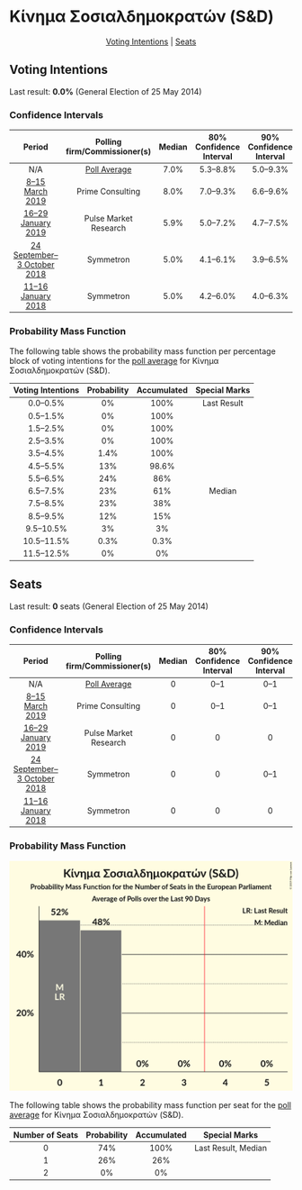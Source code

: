 # Κίνημα Σοσιαλδημοκρατών (S&D)

<p align="center"><a href="#voting-intentions">Voting Intentions</a> | <a href="#seats">Seats</a></p>

## Voting Intentions

Last result: **0.0%** (General Election of 25 May 2014)

### Confidence Intervals

| Period     | Polling firm/Commissioner(s) | Median | 80% Confidence Interval | 90% Confidence Interval | 95% Confidence Interval | 99% Confidence Interval |
|:----------:|:----------------:|:-----------:|:-----------------------:|:-----------------------:|:-----------------------:|:-----------------------:|
| N/A | [Poll Average](average.html) | 7.0% | 5.3–8.8% | 5.0–9.3% | 4.7–9.6% | 4.3–10.3% |
| [8–15 March 2019](2019-03-15-PrimeConsulting.html) | Prime Consulting | 8.0% | 7.0–9.3% | 6.6–9.6% | 6.4–10.0% | 5.9–10.6% |
| [16–29 January 2019](2019-01-29-PulseMarketResearch.html) | Pulse Market Research | 5.9% | 5.0–7.2% | 4.7–7.5% | 4.5–7.8% | 4.1–8.4% |
| [24 September–3 October 2018](2018-10-03-Symmetron.html) | Symmetron | 5.0% | 4.1–6.1% | 3.9–6.5% | 3.7–6.7% | 3.3–7.3% |
| [11–16 January 2018](2018-01-16-Symmetron.html) | Symmetron | 5.0% | 4.2–6.0% | 4.0–6.3% | 3.8–6.5% | 3.5–7.0% |

### Probability Mass Function

The following table shows the probability mass function per percentage block of voting intentions for the [poll average](average.html) for Κίνημα Σοσιαλδημοκρατών (S&D).

| Voting Intentions | Probability | Accumulated | Special Marks |
|:-----------------:|:-----------:|:-----------:|:-------------:|
| 0.0–0.5% | 0% | 100% | Last Result |
| 0.5–1.5% | 0% | 100% |  |
| 1.5–2.5% | 0% | 100% |  |
| 2.5–3.5% | 0% | 100% |  |
| 3.5–4.5% | 1.4% | 100% |  |
| 4.5–5.5% | 13% | 98.6% |  |
| 5.5–6.5% | 24% | 86% |  |
| 6.5–7.5% | 23% | 61% | Median |
| 7.5–8.5% | 23% | 38% |  |
| 8.5–9.5% | 12% | 15% |  |
| 9.5–10.5% | 3% | 3% |  |
| 10.5–11.5% | 0.3% | 0.3% |  |
| 11.5–12.5% | 0% | 0% |  |


## Seats

Last result: **0** seats (General Election of 25 May 2014)

### Confidence Intervals

| Period     | Polling firm/Commissioner(s) | Median | 80% Confidence Interval | 90% Confidence Interval | 95% Confidence Interval | 99% Confidence Interval |
|:----------:|:----------------:|:------:|:-----------------------:|:-----------------------:|:-----------------------:|:-----------------------:|
| N/A | [Poll Average](average.html) | 0 | 0–1 | 0–1 | 0–1 | 0–1 |
| [8–15 March 2019](2019-03-15-PrimeConsulting.html) | Prime Consulting | 0 | 0–1 | 0–1 | 0–1 | 0–1 |
| [16–29 January 2019](2019-01-29-PulseMarketResearch.html) | Pulse Market Research | 0 | 0 | 0 | 0–1 | 0–1 |
| [24 September–3 October 2018](2018-10-03-Symmetron.html) | Symmetron | 0 | 0 | 0–1 | 0–1 | 0–1 |
| [11–16 January 2018](2018-01-16-Symmetron.html) | Symmetron | 0 | 0 | 0 | 0 | 0–1 |

### Probability Mass Function

![Graph with seats probability mass function not yet produced](average-seats-pmf-κίνημασοσιαλδημοκρατώνsd.png "Seats Probability Mass Function")

The following table shows the probability mass function per seat for the [poll average](average.html) for Κίνημα Σοσιαλδημοκρατών (S&D).

| Number of Seats | Probability | Accumulated | Special Marks |
|:---------------:|:-----------:|:-----------:|:-------------:|
| 0 | 74% | 100% | Last Result, Median |
| 1 | 26% | 26% |  |
| 2 | 0% | 0% |  |


